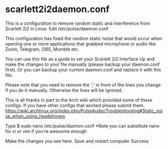 # scarlett2i2daemon.conf
This is a configuration to remove random static and interference from Scarlett 2i2 in Linux. Edit /etc/pulse/daemon.conf

This configuration has fixed the random static noise that would occur when opening one or more applications that grabbed microphone or audio like Zoom, Telegram, OBS, Mumble etc.

You can use this file as a guide to set your Scarlett 2i2 Interface Up and make the changes to your file manually (please backup your daemon.conf first). Or you can backup your current daemon.conf and replace it with this file.

Please note that you need to remove the ';' in front of the lines you change if you do it manually. Otherwise the lines will be ignored. 

This is all thanks in part to the Arch wiki which provided some of these configs. If you have other configs that worked please submit them. https://wiki.archlinux.org/index.php/PulseAudio/Troubleshooting#Static_noise_when_using_headphones

Type $ sudo nano /etc/pulse/daemon.conf
*Note you can substitute nano for vi or vim if you're awesome enough

Make the changes you see here. 
Save and restart computer
Success
